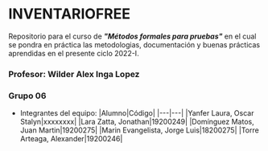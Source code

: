 # INVENTARIOFREE
Repositorio para el curso de ***"Métodos formales para pruebas"***
en el cual se pondra en práctica las metodologias, documentación y buenas prácticas aprendidas en el presente ciclo 2022-I.
### Profesor: Wilder Alex Inga Lopez
### Grupo 06
- Integrantes del equipo:
    |Alumno|Código|
    |---|---|
    |Yanfer Laura, Oscar Stalyn|xxxxxxxx|
    |Lara Zatta, Jonathan|19200249|
    |Domínguez Matos, Juan Martin|19200275|
    |Marin Evangelista, Jorge Luis|18200275|
    |Torre Arteaga, Alexander|19200246|
